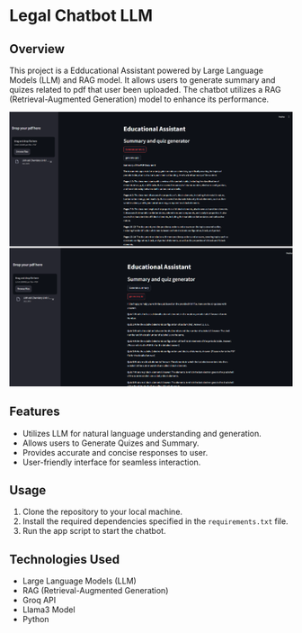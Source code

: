 # Legal Chatbot LLM

## Overview

This project is a Edducational Assistant powered by Large Language Models (LLM) and RAG model. It allows users to generate summary and quizes related to pdf that user been uploaded. The chatbot utilizes a RAG (Retrieval-Augmented Generation) model to enhance its performance.

![](assets/demo1.png)
![](assets/demo2.png)

## Features

- Utilizes LLM for natural language understanding and generation.
- Allows users to Generate Quizes and Summary.
- Provides accurate and concise responses to user.
- User-friendly interface for seamless interaction.

## Usage

1. Clone the repository to your local machine.
2. Install the required dependencies specified in the `requirements.txt` file.
3. Run the app script to start the chatbot.

## Technologies Used

- Large Language Models (LLM)
- RAG (Retrieval-Augmented Generation)
- Groq API
- Llama3 Model
- Python
